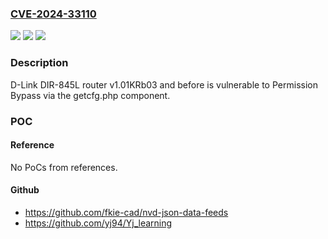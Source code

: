 ### [CVE-2024-33110](https://cve.mitre.org/cgi-bin/cvename.cgi?name=CVE-2024-33110)
![](https://img.shields.io/static/v1?label=Product&message=n%2Fa&color=blue)
![](https://img.shields.io/static/v1?label=Version&message=n%2Fa&color=blue)
![](https://img.shields.io/static/v1?label=Vulnerability&message=n%2Fa&color=brighgreen)

### Description

D-Link DIR-845L router v1.01KRb03 and before is vulnerable to Permission Bypass via the getcfg.php component.

### POC

#### Reference
No PoCs from references.

#### Github
- https://github.com/fkie-cad/nvd-json-data-feeds
- https://github.com/yj94/Yj_learning

